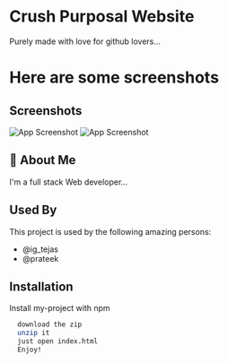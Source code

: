 
# Crush Purposal Website

Purely made with love for github lovers...

# Here are some screenshots




## Screenshots

![App Screenshot](https://iili.io/JGf5qmv.png)
![App Screenshot](https://iili.io/JGf5qmv.png)

## 🚀 About Me
I'm a full stack Web developer...


## Used By

This project is used by the following amazing persons:

- @ig_tejas
- @prateek


## Installation

Install my-project with npm

```bash
  download the zip
  unzip it 
  just open index.html
  Enjoy!
```
    

